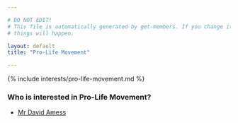 ```yaml
---

# DO NOT EDIT!
# This file is automatically generated by get-members. If you change it, bad
# things will happen.

layout: default
title: "Pro-Life Movement"

---
```


{% include interests/pro-life-movement.md %}

### Who is interested in Pro-Life Movement?


* [Mr David Amess](/members/mr-david-amess.html)
